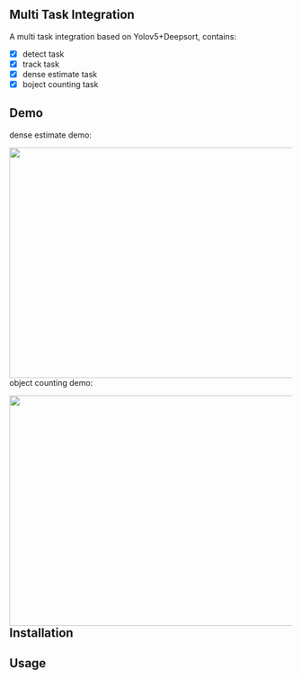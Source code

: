 



## Multi Task Integration

A multi task integration based on Yolov5+Deepsort, contains:

- [x] detect task
- [x] track task
- [x] dense estimate task
- [x] boject counting task

## Demo

dense estimate demo: 

<img src = "demo/dense.gif"  height = "410"  width = "700" align = left>

object counting demo: 

<img src = "demo/counter.gif"   height = '410' width = "700" align = left>

## Installation



## Usage

